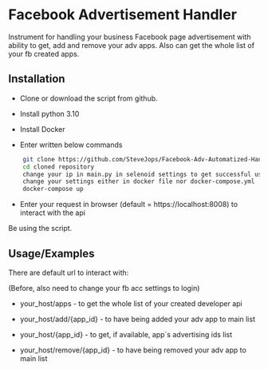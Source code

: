 
# Facebook Advertisement Handler

Instrument for handling your business Facebook page advertisement with ability to get, add and remove your adv apps. Also can get the whole list of your fb created apps.


## Installation

- Clone or download the script from github.

- Install python 3.10

- Install Docker

- Enter written below commands

```bash
    git clone https://github.com/SteveJops/Facebook-Adv-Automatized-Handler.git 
    cd cloned repository
    change your ip in main.py in selenoid settings to get successful using Selenium in Docker
    change your settings either in docker file nor docker-compose.yml
    docker-compose up
```

- Enter your request in browser (default = https://localhost:8008) to interact with the api

Be using the script.
## Usage/Examples

There are default url to interact with:

(Before, also need to change your fb acc settings to login)


- your_host/apps - to get the whole list of your created developer api


- your_host/add/{app_id} - to have being added your adv app to main list


- your_host/{app_id} - to get, if available, app`s advertising ids list


- your_host/remove/{app_id} - to have being removed your adv app to main list
